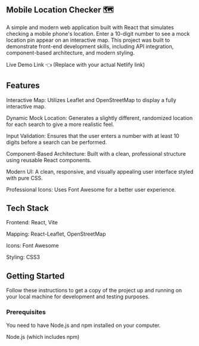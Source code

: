## Mobile Location Checker 🗺️
A simple and modern web application built with React that simulates checking a mobile phone's location. Enter a 10-digit number to see a mock location pin appear on an interactive map. This project was built to demonstrate front-end development skills, including API integration, component-based architecture, and modern styling.

Live Demo Link 👈 (Replace with your actual Netlify link)

## Features
Interactive Map: Utilizes Leaflet and OpenStreetMap to display a fully interactive map.

Dynamic Mock Location: Generates a slightly different, randomized location for each search to give a more realistic feel.

Input Validation: Ensures that the user enters a number with at least 10 digits before a search can be performed.

Component-Based Architecture: Built with a clean, professional structure using reusable React components.

Modern UI: A clean, responsive, and visually appealing user interface styled with pure CSS.

Professional Icons: Uses Font Awesome for a better user experience.

## Tech Stack
Frontend: React, Vite

Mapping: React-Leaflet, OpenStreetMap

Icons: Font Awesome

Styling: CSS3

## Getting Started
Follow these instructions to get a copy of the project up and running on your local machine for development and testing purposes.

### Prerequisites
You need to have Node.js and npm installed on your computer.

Node.js (which includes npm)